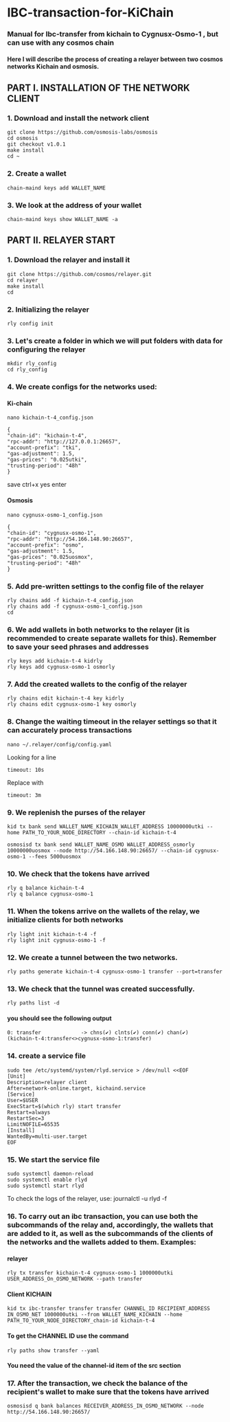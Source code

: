 # IBC-transaction-for-KiChain
### Manual for Ibc-transfer from kichain to Cygnusx-Osmo-1 , but can use with any cosmos chain

#### Here I will describe the process of creating a relayer between two cosmos networks Kichain and osmosis.

## PART I. INSTALLATION OF THE NETWORK CLIENT

### 1. Download and install the network client

    git clone https://github.com/osmosis-labs/osmosis
    cd osmosis
    git checkout v1.0.1
    make install
    cd ~
	
### 2. Create a wallet

    chain-maind keys add WALLET_NAME

### 3. We look at the address of your wallet

    chain-maind keys show WALLET_NAME -a
	
## PART II. RELAYER START

### 1. Download the relayer and install it

    git clone https://github.com/cosmos/relayer.git
    cd relayer
    make install
    cd
	
### 2. Initializing the relayer

    rly config init

### 3. Let's create a folder in which we will put folders with data for configuring the relayer

    mkdir rly_config
    cd rly_config

### 4. We create configs for the networks used:

#### Ki-chain

    nano kichain-t-4_config.json

    {
	"chain-id": "kichain-t-4",
	"rpc-addr": "http://127.0.0.1:26657",
	"account-prefix": "tki",
	"gas-adjustment": 1.5,
	"gas-prices": "0.025utki",
	"trusting-period": "48h"
	}

save ctrl+x yes enter 

#### Osmosis

    nano cygnusx-osmo-1_config.json

    {
	"chain-id": "cygnusx-osmo-1",
	"rpc-addr": "http://54.166.148.90:26657",
	"account-prefix": "osmo",
	"gas-adjustment": 1.5,
	"gas-prices": "0.025uosmox",
	"trusting-period": "48h"
	}
	
### 5. Add pre-written settings to the config file of the relayer

    rly chains add -f kichain-t-4_config.json
    rly chains add -f cygnusx-osmo-1_config.json
    cd
	
### 6. We add wallets in both networks to the relayer (it is recommended to create separate wallets for this). Remember to save your seed phrases and addresses

    rly keys add kichain-t-4 kidrly
    rly keys add cygnusx-osmo-1 osmorly

### 7. Add the created wallets to the config of the relayer

    rly chains edit kichain-t-4 key kidrly
    rly chains edit cygnusx-osmo-1 key osmorly
	
### 8. Change the waiting timeout in the relayer settings so that it can accurately process transactions

    nano ~/.relayer/config/config.yaml

Looking for a line

    timeout: 10s
	
Replace with

    timeout: 3m
	
### 9. We replenish the purses of the relayer

    kid tx bank send WALLET_NAME_KICHAIN_WALLET_ADDRESS 10000000utki --home PATH_TO_YOUR_NODE_DIRECTORY --chain-id kichain-t-4
	
	osmosisd tx bank send WALLET_NAME_OSMO WALLET_ADDRESS_osmorly 10000000uosmox --node http://54.166.148.90:26657/ --chain-id cygnusx-osmo-1 --fees 5000uosmox
	
### 10. We check that the tokens have arrived
    rly q balance kichain-t-4
    rly q balance cygnusx-osmo-1
	
### 11. When the tokens arrive on the wallets of the relay, we initialize clients for both networks

    rly light init kichain-t-4 -f
    rly light init cygnusx-osmo-1 -f
	
### 12. We create a tunnel between the two networks.

    rly paths generate kichain-t-4 cygnusx-osmo-1 transfer --port=transfer
	
### 13. We check that the tunnel was created successfully.

    rly paths list -d
	
#### you should see the following output

    0: transfer             -> chns(✔) clnts(✔) conn(✔) chan(✔) 
	(kichain-t-4:transfer<>cygnusx-osmo-1:transfer)
	
### 14. create a service file

    sudo tee /etc/systemd/system/rlyd.service > /dev/null <<EOF
	[Unit]
	Description=relayer client
	After=network-online.target, kichaind.service
	[Service]
	User=$USER
	ExecStart=$(which rly) start transfer
	Restart=always
	RestartSec=3
	LimitNOFILE=65535
	[Install]
	WantedBy=multi-user.target
	EOF
	
### 15. We start the service file

    sudo systemctl daemon-reload
    sudo systemctl enable rlyd
    sudo systemctl start rlyd

To check the logs of the relayer, use:
    journalctl -u rlyd -f
	
### 16. To carry out an ibc transaction, you can use both the subcommands of the relay and, accordingly, the wallets that are added to it, as well as the subcommands of the clients of the networks and the wallets added to them. Examples:

#### relayer

    rly tx transfer kichain-t-4 cygnusx-osmo-1 1000000utki USER_ADDRESS_On_OSMO_NETWORK --path transfer
	
#### Client KICHAIN

    kid tx ibc-transfer transfer transfer CHANNEL_ID RECIPIENT_ADDRESS IN_OSMO_NET 1000000utki --from WALLET_NAME_KICHAIN --home PATH_TO_YOUR_NODE_DIRECTORY_chain-id kichain-t-4
	
#### To get the CHANNEL ID use the command

    rly paths show transfer --yaml
	
#### You need the value of the channel-id item of the src section

### 17. After the transaction, we check the balance of the recipient's wallet to make sure that the tokens have arrived

    osmosisd q bank balances RECEIVER_ADDRESS_IN_OSMO_NETWORK --node http://54.166.148.90:26657/
